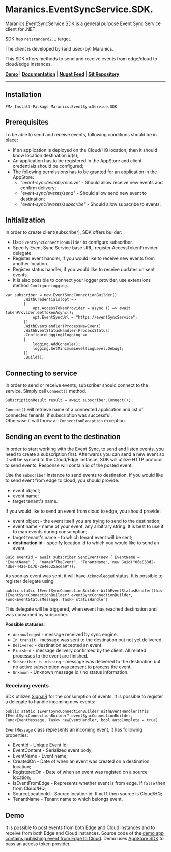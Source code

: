 # Maranics.EventSyncService.SDK.

Maranics.EventSyncService.SDK is a general purpose Event Sync Service client for .NET. 

SDK has `netstandard2.1` target.

The client is developed by (and used-by) Maranics.

This SDK offers methods to send and receive events from edge/cloud to cloud/edge instances.

[**Demo**](https://github.com/RemoteCloud/EventSync.SDK.Demo) | [**Documentation**](https://developer.maranics.com/dev/examples/event-sync-sdk/) | [**Nuget Feed**](https://www.nuget.org/packages/Maranics.EventSyncService.SDK/) | [**Git Repository**](https://github.com/RemoteCloud/EventSyncApp)

---
## Installation

```
PM> Install-Package Maranics.EventSyncService.SDK
```

## Prerequisites 
To be able to send and receive events, following conditions should be in place:
* If an application is deployed on the Cloud/HQ location, then it should know location destination id(s);
* An application has to be registered in the AppStore and client credentials should be configured;
* The following permissions has to be granted for an application in the AppStore:
   * _"event-sync/events/receive"_ - Should allow receive new events and confirm delivery;
   * _"event-sync/events/send"_ - Should allow send new event to destination;
   * _"event-sync/events/subscribe"_ - Should allow subscribe to events.


## Initialization

In order to create client(subscriber), SDK offers builder:
- Use `EventSyncConnectionBuilder` to configure subscriber.
- Specify Event Sync Service base URL, register AccessTokenProvider delegate.
- Register event handler, if you would like to receive new events from another location.
- Register status handler, if you would like to receive updates on sent events.
- It is also possible to connect your logger provider, use extensions method `ConfigureLogging`.

```
var subscriber = new EventSyncConnectionBuilder()
        .WithCredentials(opt =>
        {
            opt.AccessTokenProvider = async () => await tokenProvider.GetTokenAsync();
            opt.EventSyncUrl = "https://eventSyncService";
        })
        .WithEventHandler(ProcessNewEvent)
        .WithEventStatusHandler(ProcessStatus)
        .ConfigureLogging(logging =>
        {
            logging.AddConsole();
            logging.SetMinimumLevel(LogLevel.Debug);
        })
        .Build();
```

## Connecting to service
In order to send or receive events, subscriber should connect to the service. 
Simply call `Connect()` method.

```
SubscriptionResult result = await subscriber.Connect();
```
`Connect()` will retrieve name of a connected application and list of connected tenants, if subscription was successful.\
Otherwise it will throw an `ConnectionException` exception.

## Sending an event to the destination
In order to start working with the Event Sync, to send and listen events, you need to create a subscription first.
Afterwards you can send a new event so it will be synced to the Cloud/Edge instance, SDK will utilize HTTP protocol to send events. 
Response will contain id of the posted event.

Use the `subscriber` instance to send events to destination.
If you would like to send event from edge to cloud, you should provide:
- event object;
- event name;
- target tenant's name.

If you would like to send an event from cloud to edge, you should provide:
- event object - the event itself you are trying to send to the destination;
- event name - name of your event, any arbitrary string. It is best to use it to map events during consumption;
- target tenant's name - to which tenant event will be sent;
- **destination id** - specify location id to which you would like to send an event.

```
Guid eventId = await subscriber.SendEvent(new { EventName = "EventName" }, "nameOfTheEvent", "TenantName", new Guid("06e853d2-4dbe-442e-b17b-2e4e525acea9"));
```

As soon as event was sent, it will have `Acknowledged` status.
It is possible to register delegate using:
```
public static IEventSyncConnectionBuilder WithEventStatusHandler(this IEventSyncConnectionBuilder? eventSyncConnectionBuilder, Func<EventStatusMessage, Task> statusHandler)
```
This delegate will be triggered, when event has reached destination and was consumed by subscriber.

**Possible statuses**:
- `Acknowledged` - message received by sync engine.
- `In transit` - message was sent to the destination but not yet delivered.
- `Delivered` - destination accepted an event.
- `Finished` - message delivery confirmed by the client. All related processes to the event are finished.
- `Subscriber is missing` - message was delivered to the destination but no active subscription was present to process the event.
- `Unknown` - Unknown message id / no status information.


### Receiving events

SDK utilizes [SignalR](https://docs.microsoft.com/en-us/aspnet/core/signalr/introduction?WT.mc_id=dotnet-35129-website&view=aspnetcore-6.0#what-is-signalr) for the consumption of events.
It is possible to register a delegate to handle incoming new events:
```
public static IEventSyncConnectionBuilder WithEventHandler(this IEventSyncConnectionBuilder? eventSyncConnectionBuilder, Func<EventMessage, Task> newEventHandler, bool autoComplete = true)
```

`EventMessage` class represents an incoming event, it has following properties:
* EventId - Unique Event Id;
* EventContent - Serialized event body;
* EventName - Event name;
* CreatedOn - Date of when an event was created on a destination location;
* RegisteredOn - Date of when an event was registed on a source location;
* IsEventFromEdge - Represents whether event is from edge. If `false` then from Cloud/HQ;
* SourceLocationId - Source location id. If `null` then source is Cloud/HQ;
* TenantName - Tenant name to which belongs event.


## Demo
It is possible to post events from both Edge and Cloud instances and to receive from both Edge and Cloud instances.
Source code of the [demo app contains publishing event from Edge to Cloud](https://github.com/RemoteCloud/EventSync.SDK.Demo).
Demo uses [AppStore SDK](https://developer.maranics.com/dev/examples/app-store-sdk/) to pass an access token provider.


